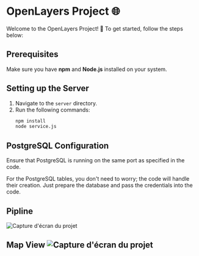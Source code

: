 # OpenLayers Project 🌐

Welcome to the OpenLayers Project! 🚀 To get started, follow the steps below:

## Prerequisites
Make sure you have **npm** and **Node.js** installed on your system.

## Setting up the Server
1. Navigate to the `server` directory.
2. Run the following commands:
   ```bash
   npm install
   node service.js
## PostgreSQL Configuration
Ensure that PostgreSQL is running on the same port as specified in the code.

For the PostgreSQL tables, you don't need to worry; the code will handle their creation. Just prepare the database and pass the credentials into the code.
## Pipline
![Capture d'écran du projet](https://user-images.githubusercontent.com/80635318/208999275-1a5368ea-6109-421e-8945-8f3741a053a7.PNG)
## Map View ![Capture d'écran du projet](https://upload.wikimedia.org/wikipedia/commons/thumb/6/67/OpenLayers_logo.svg/langfr-1024px-OpenLayers_logo.svg.png)


